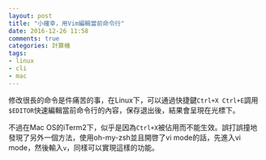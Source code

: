 ```yaml
---
layout: post
title: "小確幸，用Vim編輯當前命令行"
date: 2016-12-26 11:58
comments: true
categories: 計算機
tags:
- linux
- cli
- mac
---
```


修改很長的命令是件痛苦的事，在Linux下，可以通過快捷鍵`Ctrl+X Ctrl+E`調用`$EDITOR`快速編輯當前命令行的內容，保存退出後，結果會呈現在光標下。

不過在Mac OS的iTerm2下，似乎是因為`Ctrl+X`被佔用而不能生效。誤打誤撞地發現了另外一個方法，使用oh-my-zsh並且開啓了vi mode的話，先進入vi mode，然後輸入`v`，同樣可以實現這樣的功能。
